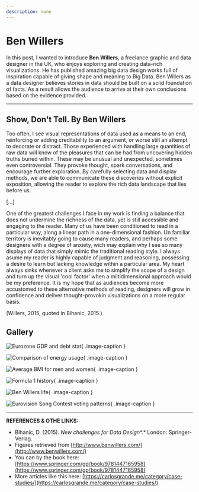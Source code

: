 ```yaml
---
description: none
---
```


# Ben Willers

In this post, I wanted to introduce **Ben Willers**, a freelance graphic and data designer in the UK, who enjoys exploring and creating data-rich visualizations. He has published amazing big data design works full of inspiration capable of giving shape and meaning to Big Data. Ben Willers as a data designer believes stories in data should be built on a solid foundation of facts. As a result allows the audience to arrive at their own conclusions based on the evidence provided.

---

## Show, Don't Tell. By Ben Willers

Too often, I see visual representations of data used as a means to an end, reinforcing or adding creditability to an argument, or worse still an attempt to decorate or distract. Those experienced with handling large quantities of raw data will know of the pleasures that can be had from uncovering hidden truths buried within. These may be unusual and unexpected, sometimes even controversial. They provoke thought, spark conversations, and encourage further exploration. By carefully selecting data and display methods, we are able to communicate these discoveries without explicit exposition, allowing the reader to explore the rich data landscape that lies before us.

[...]

One of the greatest challenges I face in my work is finding a balance that does not undermine the richness of the data, yet is still accessible and engaging to the reader. Many of us have been conditioned to read in a particular way, along a linear path in a one-dimensional fashion. Un familiar territory is inevitably going to cause many readers, and perhaps some designers with a degree of anxiety, wich may explain why I see so many displays of data that simply mimic the traditional reading style. I always asume my reader is highly capable of judgment and reasoning, possessing a desire to learn but lacking knowledge within a particular area. My heart always sinks whenever a client asks me to simplify the scope of a design and turn up the visual 'cool factor' when a miltidimensional approach would be my preference. It is my hope that as audiences become more accustomed to these alternative methods of reading, designers will grow in confidence and deliver thought-provokin visualizations on a more regular basis.

(Willers, 2015, quoted in Bihanic, 2015.)


## Gallery

<div class="gallery grid-2 effect-zoom" markdown>

![Eurozone GDP and debt stat](../../assets/images/references/willers-euro-recesion.png){ .image-caption }

![Comparison of energy usage](../../assets/images/references/willers-energy-consumption-uk.png){ .image-caption }

![Average BMI for men and women](../../assets/images/references/willers-weight-world.png){ .image-caption }

![Formula 1 history](../../assets/images/references/Willers-f1-history.png){ .image-caption }

![Ben Willers life](../../assets/images/references/willers-life.png){ .image-caption }

![Eurovision Song Contest voting patterns](../../assets/images/references/willers-eurovizion.png){ .image-caption }

</div>

---

**REFERENCES & OTHE LINKS:**

- Bihanic, D. (2015). *New challenges for Data Design**.* London: Springer-Verlag.
- Figures retrieved from [http://www.benwillers.com/](http://www.benwillers.com/)
- You can by the book here: [https://www.springer.com/gp/book/9781447165958](https://www.springer.com/gp/book/9781447165958)
- More articles like this here: [https://carlosgrande.me/category/case-studies/](https://carlosgrande.me/category/case-studies/)